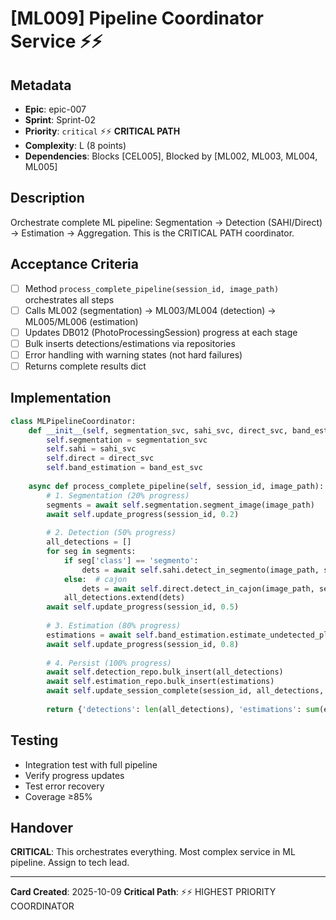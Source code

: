 # [ML009] Pipeline Coordinator Service ⚡⚡

## Metadata
- **Epic**: epic-007
- **Sprint**: Sprint-02
- **Priority**: `critical` ⚡⚡ **CRITICAL PATH**
- **Complexity**: L (8 points)
- **Dependencies**: Blocks [CEL005], Blocked by [ML002, ML003, ML004, ML005]

## Description
Orchestrate complete ML pipeline: Segmentation → Detection (SAHI/Direct) → Estimation → Aggregation. This is the CRITICAL PATH coordinator.

## Acceptance Criteria
- [ ] Method `process_complete_pipeline(session_id, image_path)` orchestrates all steps
- [ ] Calls ML002 (segmentation) → ML003/ML004 (detection) → ML005/ML006 (estimation)
- [ ] Updates DB012 (PhotoProcessingSession) progress at each stage
- [ ] Bulk inserts detections/estimations via repositories
- [ ] Error handling with warning states (not hard failures)
- [ ] Returns complete results dict

## Implementation
```python
class MLPipelineCoordinator:
    def __init__(self, segmentation_svc, sahi_svc, direct_svc, band_est_svc, ...):
        self.segmentation = segmentation_svc
        self.sahi = sahi_svc
        self.direct = direct_svc
        self.band_estimation = band_est_svc
        
    async def process_complete_pipeline(self, session_id, image_path):
        # 1. Segmentation (20% progress)
        segments = await self.segmentation.segment_image(image_path)
        await self.update_progress(session_id, 0.2)
        
        # 2. Detection (50% progress)
        all_detections = []
        for seg in segments:
            if seg['class'] == 'segmento':
                dets = await self.sahi.detect_in_segmento(image_path, seg)
            else:  # cajon
                dets = await self.direct.detect_in_cajon(image_path, seg['bbox'])
            all_detections.extend(dets)
        await self.update_progress(session_id, 0.5)
        
        # 3. Estimation (80% progress)
        estimations = await self.band_estimation.estimate_undetected_plants(...)
        await self.update_progress(session_id, 0.8)
        
        # 4. Persist (100% progress)
        await self.detection_repo.bulk_insert(all_detections)
        await self.estimation_repo.bulk_insert(estimations)
        await self.update_session_complete(session_id, all_detections, estimations)
        
        return {'detections': len(all_detections), 'estimations': sum(e['estimated_count'] for e in estimations)}
```

## Testing
- Integration test with full pipeline
- Verify progress updates
- Test error recovery
- Coverage ≥85%

## Handover
**CRITICAL**: This orchestrates everything. Most complex service in ML pipeline. Assign to tech lead.

---
**Card Created**: 2025-10-09
**Critical Path**: ⚡⚡ HIGHEST PRIORITY COORDINATOR
